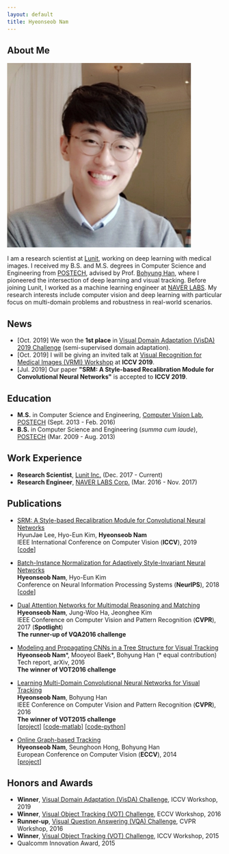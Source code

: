 ```yaml
---
layout: default
title: Hyeonseob Nam
---
```


## About Me

<img class="profile-picture" src="hsnam.png">

I am a research scientist at [Lunit](https://lunit.io/?lang=en), working on deep learning with medical images.
I received my B.S. and M.S. degrees in Computer Science and Engineering from [POSTECH](http://www.postech.ac.kr/eng/), advised by Prof. [Bohyung Han](https://cv.snu.ac.kr/index.php/~bhhan/), where I pioneered the intersection of deep learning and visual tracking.
Before joining Lunit, I worked as a machine learning engineer at [NAVER LABS](https://www.naverlabs.com/en/).
My research interests include computer vision and deep learning with particular focus on multi-domain problems and robustness in real-world scenarios.

## News
- [Oct. 2019] We won the **1st place** in [Visual Domain Adaptation (VisDA) 2019 Challenge](http://ai.bu.edu/visda-2019/) (semi-supervised domain adaptation).
- [Oct. 2019] I will be giving an invited talk at [Visual Recognition for Medical Images (VRMI) Workshop](https://sites.google.com/view/iccv19-vrmi) at **ICCV 2019**.
- [Jul. 2019] Our paper **"SRM: A Style-based Recalibration Module for Convolutional Neural Networks"** is accepted to **ICCV 2019**.

## Education

- **M.S.** in Computer Science and Engineering, [Computer Vision Lab](http://cvlab.postech.ac.kr/lab/), [POSTECH](http://www.postech.ac.kr/eng/) (Sept. 2013 - Feb. 2016)
- **B.S.** in Computer Science and Engineering (*summa cum laude*), [POSTECH](http://www.postech.ac.kr/eng/) (Mar. 2009 - Aug. 2013)

## Work Experience 

- **Research Scientist**, [Lunit Inc.](https://lunit.io/?lang=en) (Dec. 2017 - Current)
- **Research Engineer**, [NAVER LABS Corp.](https://www.naverlabs.com/en/) (Mar. 2016 - Nov. 2017)

## Publications

- <span class="paper-title">[SRM: A Style-based Recalibration Module for Convolutional Neural Networks](https://arxiv.org/pdf/1903.10829.pdf)</span><br />
  HyunJae Lee, Hyo-Eun Kim, **Hyeonseob Nam**<br />
  IEEE International Conference on Computer Vision (**ICCV**), 2019<br />
  [[code](https://github.com/hyunjaelee410/style-based-recalibration-module)]

- <span class="paper-title">[Batch-Instance Normalization for Adaptively Style-Invariant Neural Networks](https://arxiv.org/pdf/1805.07925.pdf)</span><br />
  **Hyeonseob Nam**, Hyo-Eun Kim<br />
  Conference on Neural Information Processing Systems (**NeurIPS**), 2018<br />
  [[code](https://github.com/hyeonseob-nam/Batch-Instance-Normalization)]

- <span class="paper-title">[Dual Attention Networks for Multimodal Reasoning and Matching](https://arxiv.org/pdf/1611.00471.pdf)</span><br />
  **Hyeonseob Nam**, Jung-Woo Ha, Jeonghee Kim<br />
  IEEE Conference on Computer Vision and Pattern Recognition (**CVPR**), 2017 (**Spotlight**)<br />
  **The runner-up of VQA2016 challenge**

- <span class="paper-title">[Modeling and Propagating CNNs in a Tree Structure for Visual Tracking](https://arxiv.org/pdf/1608.07242.pdf)</span><br />
  **Hyeonseob Nam**\*, Mooyeol Baek\*, Bohyung Han (\* equal contribution)<br />
  Tech report, arXiv, 2016<br />
  **The winner of VOT2016 challenge**
  
- <span class="paper-title">[Learning Multi-Domain Convolutional Neural Networks for Visual Tracking](https://arxiv.org/pdf/1510.07945.pdf)</span><br />
  **Hyeonseob Nam**, Bohyung Han<br />
  IEEE Conference on Computer Vision and Pattern Recognition (**CVPR**), 2016<br />
  **The winner of VOT2015 challenge**<br />
  [[project](http://cvlab.postech.ac.kr/research/mdnet/)]
  [[code-matlab](https://github.com/hyeonseobnam/MDNet)]
  [[code-python](https://github.com/hyeonseobnam/py-MDNet)]

- <span class="paper-title">[Online Graph-based Tracking](http://cvlab.postech.ac.kr/~maga33/eccv2014_OGT.pdf)</span><br />
  **Hyeonseob Nam**, Seunghoon Hong, Bohyung Han<br />
  European Conference on Computer Vision (**ECCV**), 2014<br />
  [[project](http://cvlab.postech.ac.kr/research/beyondchainmodels/)]

## Honors and Awards

- **Winner**, [Visual Domain Adaptation (VisDA) Challenge](http://ai.bu.edu/visda-2019/), ICCV Workshop, 2019
- **Winner**, [Visual Object Tracking (VOT) Challenge](http://www.votchallenge.net/vot2016/), ECCV Workshop, 2016
- **Runner-up**, [Visual Question Answering (VQA) Challenge](https://visualqa.org/challenge_2016.html), CVPR Workshop, 2016
- **Winner**, [Visual Object Tracking (VOT) Challenge](http://www.votchallenge.net/vot2015/), ICCV Workshop, 2015
- Qualcomm Innovation Award, 2015


